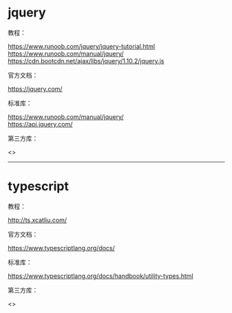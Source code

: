 # jquery

教程：

<https://www.runoob.com/jquery/jquery-tutorial.html>  
<https://www.runoob.com/manual/jquery/>  
<https://cdn.bootcdn.net/ajax/libs/jquery/1.10.2/jquery.js>

官方文档：

<https://jquery.com/>

标准库：

<https://www.runoob.com/manual/jquery/>  
<https://api.jquery.com/>

第三方库：

<>

---

# typescript

教程：

<http://ts.xcatliu.com/>

官方文档：

<https://www.typescriptlang.org/docs/>

标准库：

<https://www.typescriptlang.org/docs/handbook/utility-types.html>

第三方库：

<>

